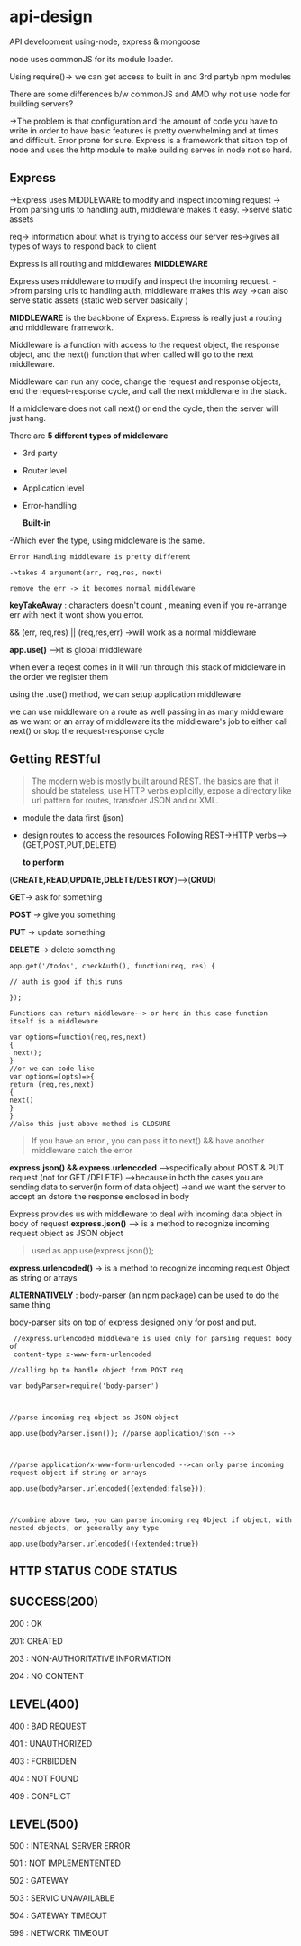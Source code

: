 # api-design
API development using-node, express &amp; mongoose


node uses commonJS for its module loader.

Using require()-> we can get access to built in and 3rd partyb npm modules

  

There are some differences b/w commonJS and AMD
why not use node for building servers?

->The problem is that configuration and the amount of code you have to write in order to have basic features is pretty overwhelming and at times and difficult. Error prone for sure.
 Express is a framework that sitson top of node and uses the http module to make building serves in node not so hard.

## Express
->Express uses MIDDLEWARE to modify and inspect incoming request
-> From parsing urls to handling auth, middleware makes it easy.
->serve static assets

req-> information about what is trying to access our server
res->gives all types of ways to respond back to client

Express is all routing and middlewares
**MIDDLEWARE**
  

Express uses middleware to modify and inspect the incoming request.
->from parsing urls to handling auth, middleware makes this way
->can also serve static assets (static web server basically )

**MIDDLEWARE** is the backbone of Express. Express is really just a routing and middleware framework.

Middleware is a function with access to the request object, the response object, and the next() function that when called will go to the next middleware.

Middleware can run any code, change the request and response objects, end the request-response cycle, and call the next middleware in the stack.

If a middleware does not call next() or end the cycle, then the server will just hang.

  
There are **5 different types of middleware**

 - 3rd party
   
   
 - Router level

   
   

 - Application level
   
   
 - Error-handling

   
   **Built-in**

-Which ever the type, using middleware is the same.

  

	Error Handling middleware is pretty different 

	->takes 4 argument(err, req,res, next)

	remove the err -> it becomes normal middleware

**keyTakeAway** : characters doesn't count , meaning even if you re-arrange err with next it wont show you error.

&& (err, req,res) || (req,res,err) ->will work as a normal middleware

  

**app.use()** -->it is global middleware

 
when ever a reqest comes in it will run through this stack of middleware in the order we register them

using the .use() method, we can setup application middleware

  

we can use middleware on a route as well passing in as many middleware as we want or an array of middleware its the middleware's job to either call next() or stop the request-response cycle
## Getting RESTful
	

> The modern web is mostly built around REST. the basics are that it
> should be stateless, use HTTP verbs explicitly, expose a directory
> like url pattern for routes, transfoer JSON and or XML.

- module the data first (json)

- design routes to access the resources Following REST->HTTP verbs-->(GET,POST,PUT,DELETE)

	**to** **perform**

(**CREATE,READ,UPDATE,DELETE/DESTROY**)-->(**CRUD**)

  

**GET**-> ask for something

**POST** -> give you something

**PUT** -> update something

**DELETE** -> delete something

  

    app.get('/todos', checkAuth(), function(req, res) {
    
    // auth is good if this runs
    
    });
  
    Functions can return middleware--> or here in this case function itself is a middleware
    
    var options=function(req,res,next)
    {
     next();
    } 
    //or we can code like
    var options=(opts)=>{
    return (req,res,next)
    {
    next()
    }
    }
    //also this just above method is CLOSURE
      

> If you have an error , you can pass it to next() && have another
> middleware catch the error

  

**express.json() && express.urlencoded** 
		-->specifically about POST & PUT request (not for GET /DELETE)
		-->because in both the cases you are sending data to server(in form of data object)
->and we want the server to accept an dstore the response enclosed in body

  

Express provides us with middleware to deal with incoming data object in body of request
**express.json()** --> is a method to recognize incoming request object as JSON object

> used as app.use(express.json());

 
**express.urlencoded()** -> is a method to recognize incoming request Object as string or arrays

  

**ALTERNATIVELY** : body-parser (an npm package) can be used to do the same thing

body-parser sits on top of express designed only for post and put.

  

     //express.urlencoded middleware is used only for parsing request body of
     content-type x-www-form-urlencoded
  
    //calling bp to handle object from POST req
    
    var bodyParser=require('body-parser')

  

    //parse incoming req object as JSON object
    
    app.use(bodyParser.json()); //parse application/json -->
    
      
    
    //parse application/x-www-form-urlencoded -->can only parse incoming request object if string or arrays

    app.use(bodyParser.urlencoded({extended:false}));
    
      
    
    //combine above two, you can parse incoming req Object if object, with nested objects, or generally any type
    
    app.use(bodyParser.urlencoded(){extended:true})
  

## 

## HTTP STATUS CODE STATUS

  

SUCCESS(200)
-
200 : OK

201: CREATED

203 : NON-AUTHORITATIVE INFORMATION

204 : NO CONTENT

  

LEVEL(400)
--
400 : BAD REQUEST

401 : UNAUTHORIZED

403 : FORBIDDEN

404 : NOT FOUND

409 : CONFLICT

  

LEVEL(500)
--
500 : INTERNAL SERVER ERROR

501 : NOT IMPLEMENTENTED

502 : GATEWAY

503 : SERVIC UNAVAILABLE

504 : GATEWAY TIMEOUT

599 : NETWORK TIMEOUT
